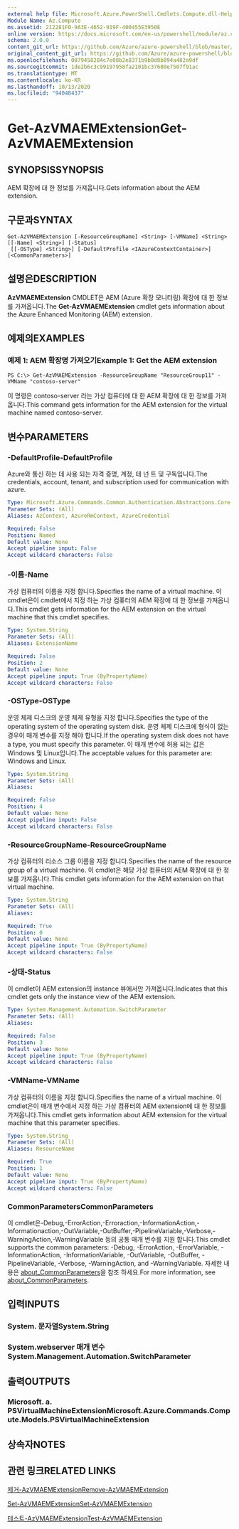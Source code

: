 ```yaml
---
external help file: Microsoft.Azure.PowerShell.Cmdlets.Compute.dll-Help.xml
Module Name: Az.Compute
ms.assetid: 212281F0-9A3E-4652-919F-400455E3950E
online version: https://docs.microsoft.com/en-us/powershell/module/az.compute/get-azvmaemextension
schema: 2.0.0
content_git_url: https://github.com/Azure/azure-powershell/blob/master/src/Compute/Compute/help/Get-AzVMAEMExtension.md
original_content_git_url: https://github.com/Azure/azure-powershell/blob/master/src/Compute/Compute/help/Get-AzVMAEMExtension.md
ms.openlocfilehash: 0879458284c7e08b2e8371b9b8d8b894a482a9df
ms.sourcegitcommit: 1de2b6c3c99197958fa2101bc37680e7507f91ac
ms.translationtype: MT
ms.contentlocale: ko-KR
ms.lasthandoff: 10/13/2020
ms.locfileid: "94048437"
---
```

# <span data-ttu-id="104b3-101">Get-AzVMAEMExtension</span><span class="sxs-lookup"><span data-stu-id="104b3-101">Get-AzVMAEMExtension</span></span>

## <span data-ttu-id="104b3-102">SYNOPSIS</span><span class="sxs-lookup"><span data-stu-id="104b3-102">SYNOPSIS</span></span>
<span data-ttu-id="104b3-103">AEM 확장에 대 한 정보를 가져옵니다.</span><span class="sxs-lookup"><span data-stu-id="104b3-103">Gets information about the AEM extension.</span></span>

## <span data-ttu-id="104b3-104">구문과</span><span class="sxs-lookup"><span data-stu-id="104b3-104">SYNTAX</span></span>

```
Get-AzVMAEMExtension [-ResourceGroupName] <String> [-VMName] <String> [[-Name] <String>] [-Status]
 [[-OSType] <String>] [-DefaultProfile <IAzureContextContainer>] [<CommonParameters>]
```

## <span data-ttu-id="104b3-105">설명은</span><span class="sxs-lookup"><span data-stu-id="104b3-105">DESCRIPTION</span></span>
<span data-ttu-id="104b3-106">**AzVMAEMExtension** CMDLET은 AEM (Azure 확장 모니터링) 확장에 대 한 정보를 가져옵니다.</span><span class="sxs-lookup"><span data-stu-id="104b3-106">The **Get-AzVMAEMExtension** cmdlet gets information about the Azure Enhanced Monitoring (AEM) extension.</span></span>

## <span data-ttu-id="104b3-107">예제의</span><span class="sxs-lookup"><span data-stu-id="104b3-107">EXAMPLES</span></span>

### <span data-ttu-id="104b3-108">예제 1: AEM 확장명 가져오기</span><span class="sxs-lookup"><span data-stu-id="104b3-108">Example 1: Get the AEM extension</span></span>
```
PS C:\> Get-AzVMAEMExtension -ResourceGroupName "ResourceGroup11" -VMName "contoso-server"
```

<span data-ttu-id="104b3-109">이 명령은 contoso-server 라는 가상 컴퓨터에 대 한 AEM 확장에 대 한 정보를 가져옵니다.</span><span class="sxs-lookup"><span data-stu-id="104b3-109">This command gets information for the AEM extension for the virtual machine named contoso-server.</span></span>

## <span data-ttu-id="104b3-110">변수</span><span class="sxs-lookup"><span data-stu-id="104b3-110">PARAMETERS</span></span>

### <span data-ttu-id="104b3-111">-DefaultProfile</span><span class="sxs-lookup"><span data-stu-id="104b3-111">-DefaultProfile</span></span>
<span data-ttu-id="104b3-112">Azure와 통신 하는 데 사용 되는 자격 증명, 계정, 테 넌 트 및 구독입니다.</span><span class="sxs-lookup"><span data-stu-id="104b3-112">The credentials, account, tenant, and subscription used for communication with azure.</span></span>

```yaml
Type: Microsoft.Azure.Commands.Common.Authentication.Abstractions.Core.IAzureContextContainer
Parameter Sets: (All)
Aliases: AzContext, AzureRmContext, AzureCredential

Required: False
Position: Named
Default value: None
Accept pipeline input: False
Accept wildcard characters: False
```

### <span data-ttu-id="104b3-113">-이름</span><span class="sxs-lookup"><span data-stu-id="104b3-113">-Name</span></span>
<span data-ttu-id="104b3-114">가상 컴퓨터의 이름을 지정 합니다.</span><span class="sxs-lookup"><span data-stu-id="104b3-114">Specifies the name of a virtual machine.</span></span>
<span data-ttu-id="104b3-115">이 cmdlet은이 cmdlet에서 지정 하는 가상 컴퓨터의 AEM 확장에 대 한 정보를 가져옵니다.</span><span class="sxs-lookup"><span data-stu-id="104b3-115">This cmdlet gets information for the AEM extension on the virtual machine that this cmdlet specifies.</span></span>

```yaml
Type: System.String
Parameter Sets: (All)
Aliases: ExtensionName

Required: False
Position: 2
Default value: None
Accept pipeline input: True (ByPropertyName)
Accept wildcard characters: False
```

### <span data-ttu-id="104b3-116">-OSType</span><span class="sxs-lookup"><span data-stu-id="104b3-116">-OSType</span></span>
<span data-ttu-id="104b3-117">운영 체제 디스크의 운영 체제 유형을 지정 합니다.</span><span class="sxs-lookup"><span data-stu-id="104b3-117">Specifies the type of the operating system of the operating system disk.</span></span>
<span data-ttu-id="104b3-118">운영 체제 디스크에 형식이 없는 경우이 매개 변수를 지정 해야 합니다.</span><span class="sxs-lookup"><span data-stu-id="104b3-118">If the operating system disk does not have a type, you must specify this parameter.</span></span>
<span data-ttu-id="104b3-119">이 매개 변수에 허용 되는 값은 Windows 및 Linux입니다.</span><span class="sxs-lookup"><span data-stu-id="104b3-119">The acceptable values for this parameter are: Windows and Linux.</span></span>

```yaml
Type: System.String
Parameter Sets: (All)
Aliases:

Required: False
Position: 4
Default value: None
Accept pipeline input: False
Accept wildcard characters: False
```

### <span data-ttu-id="104b3-120">-ResourceGroupName</span><span class="sxs-lookup"><span data-stu-id="104b3-120">-ResourceGroupName</span></span>
<span data-ttu-id="104b3-121">가상 컴퓨터의 리소스 그룹 이름을 지정 합니다.</span><span class="sxs-lookup"><span data-stu-id="104b3-121">Specifies the name of the resource group of a virtual machine.</span></span>
<span data-ttu-id="104b3-122">이 cmdlet은 해당 가상 컴퓨터의 AEM 확장에 대 한 정보를 가져옵니다.</span><span class="sxs-lookup"><span data-stu-id="104b3-122">This cmdlet gets information for the AEM extension on that virtual machine.</span></span>

```yaml
Type: System.String
Parameter Sets: (All)
Aliases:

Required: True
Position: 0
Default value: None
Accept pipeline input: True (ByPropertyName)
Accept wildcard characters: False
```

### <span data-ttu-id="104b3-123">-상태</span><span class="sxs-lookup"><span data-stu-id="104b3-123">-Status</span></span>
<span data-ttu-id="104b3-124">이 cmdlet이 AEM extension의 instance 뷰에서만 가져옵니다.</span><span class="sxs-lookup"><span data-stu-id="104b3-124">Indicates that this cmdlet gets only the instance view of the AEM extension.</span></span>

```yaml
Type: System.Management.Automation.SwitchParameter
Parameter Sets: (All)
Aliases:

Required: False
Position: 3
Default value: None
Accept pipeline input: True (ByPropertyName)
Accept wildcard characters: False
```

### <span data-ttu-id="104b3-125">-VMName</span><span class="sxs-lookup"><span data-stu-id="104b3-125">-VMName</span></span>
<span data-ttu-id="104b3-126">가상 컴퓨터의 이름을 지정 합니다.</span><span class="sxs-lookup"><span data-stu-id="104b3-126">Specifies the name of a virtual machine.</span></span>
<span data-ttu-id="104b3-127">이 cmdlet은이 매개 변수에서 지정 하는 가상 컴퓨터의 AEM extension에 대 한 정보를 가져옵니다.</span><span class="sxs-lookup"><span data-stu-id="104b3-127">This cmdlet gets information about AEM extension for the virtual machine that this parameter specifies.</span></span>

```yaml
Type: System.String
Parameter Sets: (All)
Aliases: ResourceName

Required: True
Position: 1
Default value: None
Accept pipeline input: True (ByPropertyName)
Accept wildcard characters: False
```

### <span data-ttu-id="104b3-128">CommonParameters</span><span class="sxs-lookup"><span data-stu-id="104b3-128">CommonParameters</span></span>
<span data-ttu-id="104b3-129">이 cmdlet은-Debug,-ErrorAction,-Erroraction,-InformationAction,-Informationaction,-OutVariable,-OutBuffer,-PipelineVariable,-Verbose,-WarningAction,-WarningVariable 등의 공통 매개 변수를 지원 합니다.</span><span class="sxs-lookup"><span data-stu-id="104b3-129">This cmdlet supports the common parameters: -Debug, -ErrorAction, -ErrorVariable, -InformationAction, -InformationVariable, -OutVariable, -OutBuffer, -PipelineVariable, -Verbose, -WarningAction, and -WarningVariable.</span></span> <span data-ttu-id="104b3-130">자세한 내용은 [about_CommonParameters](http://go.microsoft.com/fwlink/?LinkID=113216)을 참조 하세요.</span><span class="sxs-lookup"><span data-stu-id="104b3-130">For more information, see [about_CommonParameters](http://go.microsoft.com/fwlink/?LinkID=113216).</span></span>

## <span data-ttu-id="104b3-131">입력</span><span class="sxs-lookup"><span data-stu-id="104b3-131">INPUTS</span></span>

### <span data-ttu-id="104b3-132">System. 문자열</span><span class="sxs-lookup"><span data-stu-id="104b3-132">System.String</span></span>

### <span data-ttu-id="104b3-133">System.webserver 매개 변수</span><span class="sxs-lookup"><span data-stu-id="104b3-133">System.Management.Automation.SwitchParameter</span></span>

## <span data-ttu-id="104b3-134">출력</span><span class="sxs-lookup"><span data-stu-id="104b3-134">OUTPUTS</span></span>

### <span data-ttu-id="104b3-135">Microsoft. a. PSVirtualMachineExtension</span><span class="sxs-lookup"><span data-stu-id="104b3-135">Microsoft.Azure.Commands.Compute.Models.PSVirtualMachineExtension</span></span>

## <span data-ttu-id="104b3-136">상속자</span><span class="sxs-lookup"><span data-stu-id="104b3-136">NOTES</span></span>

## <span data-ttu-id="104b3-137">관련 링크</span><span class="sxs-lookup"><span data-stu-id="104b3-137">RELATED LINKS</span></span>

[<span data-ttu-id="104b3-138">제거-AzVMAEMExtension</span><span class="sxs-lookup"><span data-stu-id="104b3-138">Remove-AzVMAEMExtension</span></span>](./Remove-AzVMAEMExtension.md)

[<span data-ttu-id="104b3-139">Set-AzVMAEMExtension</span><span class="sxs-lookup"><span data-stu-id="104b3-139">Set-AzVMAEMExtension</span></span>](./Set-AzVMAEMExtension.md)

[<span data-ttu-id="104b3-140">테스트-AzVMAEMExtension</span><span class="sxs-lookup"><span data-stu-id="104b3-140">Test-AzVMAEMExtension</span></span>](./Test-AzVMAEMExtension.md)


